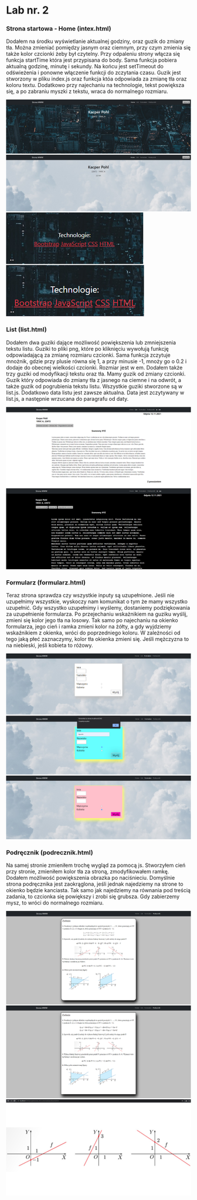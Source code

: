 # Lab nr. 2

### Strona startowa - Home (intex.html)

Dodałem na środku wyświetlanie aktualnej godziny, oraz guzik do zmiany tła. Można zmieniać pomiędzy jasnym oraz ciemnym, przy czym zmienia się także kolor czcionki żeby był czytelny. 
Przy odpaleniu strony włącza się funkcja startTime która jest przypisana do body. 
Sama funkcja pobiera aktualną godzinę, minutę i sekundy. Na końcu jest setTimeout do odświeżenia i ponowne włączenie funkcji do zczytania czasu.
Guzik jest stworzony w pliku index.js oraz funkcja któa odpowiada za zmianę tła oraz koloru textu.
Dodatkowo przy najechaniu na technologie, tekst powiększa się, a po zabraniu myszki z tekstu, wraca do normalnego rozmiaru.

![](assets/screenshot/home1.png)
![](assets/screenshot/home2.png)
![](assets/screenshot/home3.png)
![](assets/screenshot/home4.png)

### List (list.html)

Dodałem dwa guziki dające możliwość powiększenia lub zmniejszenia tekstu listu. Guziki to pliki png, które po kliknięciu wywołują funkcję odpowiadającą za zmianę rozmiaru czcionki.
Sama funkcja zczytuje mnożnik, gdzie przy plusie równa się 1, a przy minusie -1, mnoży go o 0.2 i dodaje do obecnej wielkości czcionki. Rozmiar jest w em.
Dodałem także trzy guziki od modyfikacji tekstu oraz tła. Mamy guzik od zmiany czcionki. Guzik który odpowiada do zmiany tła z jasnego na ciemne i na odwrót, a także guzik od pogrubienia tekstu listu.
Wszystkie guziki stworzone są w list.js. Dodatkowo data listu jest zawsze aktualna. Data jest zczytywany w list.js, a następnie wrzucana do paragrafu od daty.

![](assets/screenshot/list1.png)
![](assets/screenshot/list2.png)

### Formularz (formularz.html)

Teraz strona sprawdza czy wszystkie inputy są uzupełnione. Jeśli nie uzupełnimy wszystkie, wyskoczy nam komunikat o tym że mamy wszystko uzupełnić.
Gdy wszystko uzupełnimy i wyślemy, dostaniemy podziękowania za uzupełnienie formularza. Po przejechaniu wskażnikiem na guziku wyślij, zmieni się kolor jego tła na losowy.
Tak samo po najechaniu na okienko formularza, jego cień i ramka zmieni kolor na żółty, a gdy wyjdziemy wskaźnikiem z okienka, wróci do poprzedniego koloru.
W zależności od tego jaką płeć zaznaczymy, kolor tła okienka zmieni się. Jeśli mężczyzna to na niebieski, jeśli kobieta to różowy.

![](assets/screenshot/formularz1.png)
![](assets/screenshot/formularz2.png)
![](assets/screenshot/formularz3.png)

### Podręcznik (podrecznik.html)

Na samej stronie zmieniłem trochę wygląd za pomocą js. Stworzyłem cień przy stronie, zmieniłem kolor tła za stroną, zmodyfikowałem ramkę.
Dodałem możliwość powiększenia obrazka po naciśnieciu. Domyślnie strona podręcznika jest zaokrąglona, jeśli jednak najedziemy na strone to okienko będzie kanciasta.
Tak samo jak najedziemy na równania pod treścią zadania, to czcionka się powiększy i zrobi się grubsza. Gdy zabierzemy mysz, to wróci do normalnego rozmiaru.

![](assets/screenshot/podrecznik.png)
![](assets/screenshot/podrecznik1.png)
![](assets/screenshot/podrecznik2.png)
